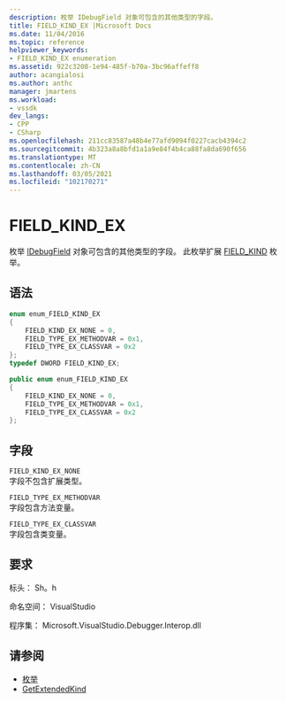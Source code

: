 ```yaml
---
description: 枚举 IDebugField 对象可包含的其他类型的字段。
title: FIELD_KIND_EX |Microsoft Docs
ms.date: 11/04/2016
ms.topic: reference
helpviewer_keywords:
- FIELD_KIND_EX enumeration
ms.assetid: 922c3208-1e94-485f-b70a-3bc96affeff8
author: acangialosi
ms.author: anthc
manager: jmartens
ms.workload:
- vssdk
dev_langs:
- CPP
- CSharp
ms.openlocfilehash: 211cc83587a48b4e77afd9094f0227cacb4394c2
ms.sourcegitcommit: 4b323a8a8bfd1a1a9e84f4b4ca88fa8da690f656
ms.translationtype: MT
ms.contentlocale: zh-CN
ms.lasthandoff: 03/05/2021
ms.locfileid: "102170271"
---
```

# <a name="field_kind_ex"></a>FIELD_KIND_EX
枚举 [IDebugField](../../../extensibility/debugger/reference/idebugfield.md) 对象可包含的其他类型的字段。 此枚举扩展 [FIELD_KIND](../../../extensibility/debugger/reference/field-kind.md) 枚举。

## <a name="syntax"></a>语法

```cpp
enum enum_FIELD_KIND_EX
{
    FIELD_KIND_EX_NONE = 0,
    FIELD_TYPE_EX_METHODVAR = 0x1,
    FIELD_TYPE_EX_CLASSVAR = 0x2
};
typedef DWORD FIELD_KIND_EX;
```

```csharp
public enum enum_FIELD_KIND_EX
{
    FIELD_KIND_EX_NONE = 0,
    FIELD_TYPE_EX_METHODVAR = 0x1,
    FIELD_TYPE_EX_CLASSVAR = 0x2
};
```

## <a name="fields"></a>字段
`FIELD_KIND_EX_NONE`\
字段不包含扩展类型。

`FIELD_TYPE_EX_METHODVAR`\
字段包含方法变量。

`FIELD_TYPE_EX_CLASSVAR`\
字段包含类变量。

## <a name="requirements"></a>要求
标头： Sh。h

命名空间： VisualStudio

程序集： Microsoft.VisualStudio.Debugger.Interop.dll

## <a name="see-also"></a>请参阅
- [枚举](../../../extensibility/debugger/reference/enumerations-visual-studio-debugging.md)
- [GetExtendedKind](../../../extensibility/debugger/reference/idebugextendedfield-getextendedkind.md)

